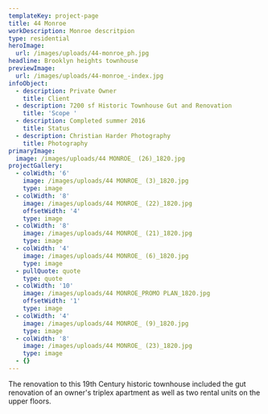 ```yaml
---
templateKey: project-page
title: 44 Monroe
workDescription: Monroe descritpion
type: residential
heroImage:
  url: /images/uploads/44-monroe_ph.jpg
headline: Brooklyn heights townhouse
previewImage:
  url: /images/uploads/44-monroe_-index.jpg
infoObject:
  - description: Private Owner
    title: Client
  - description: 7200 sf Historic Townhouse Gut and Renovation
    title: 'Scope '
  - description: Completed summer 2016
    title: Status
  - description: Christian Harder Photography
    title: Photography
primaryImage:
  image: /images/uploads/44 MONROE_ (26)_1820.jpg
projectGallery:
  - colWidth: '6'
    image: /images/uploads/44 MONROE_ (3)_1820.jpg
    type: image
  - colWidth: '8'
    image: /images/uploads/44 MONROE_ (22)_1820.jpg
    offsetWidth: '4'
    type: image
  - colWidth: '8'
    image: /images/uploads/44 MONROE_ (21)_1820.jpg
    type: image
  - colWidth: '4'
    image: /images/uploads/44 MONROE_ (6)_1820.jpg
    type: image
  - pullQuote: quote
    type: quote
  - colWidth: '10'
    image: /images/uploads/44 MONROE_PROMO PLAN_1820.jpg
    offsetWidth: '1'
    type: image
  - colWidth: '4'
    image: /images/uploads/44 MONROE_ (9)_1820.jpg
    type: image
  - colWidth: '8'
    image: /images/uploads/44 MONROE_ (23)_1820.jpg
    type: image
  - {}
---
```

The renovation to this 19th Century historic townhouse included the gut renovation of an owner's triplex apartment as well as two rental units on the upper floors.
